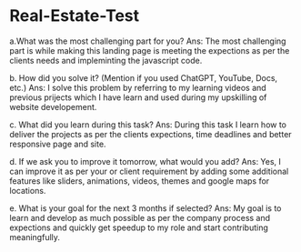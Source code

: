 # Real-Estate-Test 

a.What was the most challenging part for you?
Ans: The most challenging part is while making this landing page is meeting the expections as per the clients needs and impleminting the javascript code.

b. How did you solve it? (Mention if you used ChatGPT, YouTube, Docs, etc.)
Ans: I solve this problem by referring to my learning videos and previous prijects which I have learn and used during my upskilling of website developement.

c. What did you learn during this task?
Ans: During this task I learn how to deliver the projects as per the clients expections, time deadlines and better responsive page and site.

d. If we ask you to improve it tomorrow, what would you add?
Ans: Yes, I can improve it as per your or client requirement by adding some additional features like sliders, animations, videos, themes and google maps for locations.

e. What is your goal for the next 3 months if selected?
Ans: My goal is to learn and develop as much possible as per the company process and expections and quickly get speedup to my role and start contributing meaningfully.


